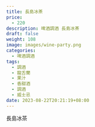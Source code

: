 ```yaml
---
title: 長島冰茶
price:
  - 220
description: 啤酒調酒 長島冰茶
draft: false
weight: 108
image: images/wine-party.png
categories:
  - 啤酒調酒
tags:
  - 調酒
  - 龍舌蘭
  - 果汁
  - 香甜酒
  - 調酒
  - 威士忌
date: 2023-08-22T20:21:19+08:00
---
```


 長島冰茶
